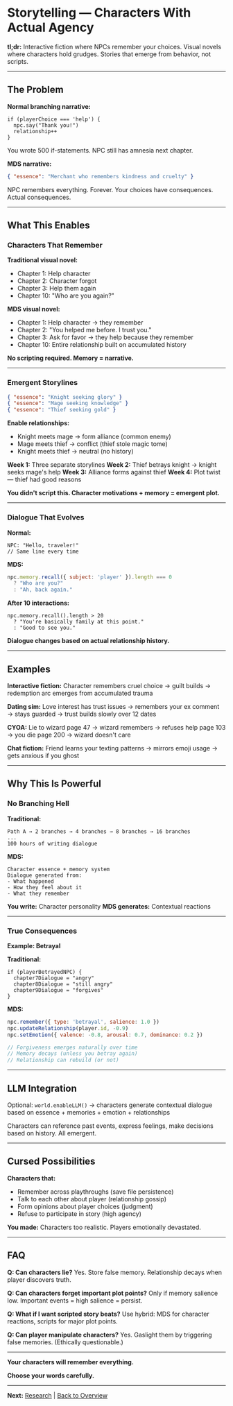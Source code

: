 # Storytelling — Characters With Actual Agency

**tl;dr:** Interactive fiction where NPCs remember your choices. Visual novels where characters hold grudges. Stories that emerge from behavior, not scripts.

---

## The Problem

**Normal branching narrative:**
```
if (playerChoice === 'help') {
  npc.say("Thank you!")
  relationship++
}
```

You wrote 500 if-statements. NPC still has amnesia next chapter.

**MDS narrative:**
```json
{ "essence": "Merchant who remembers kindness and cruelty" }
```

NPC remembers everything. Forever. Your choices have consequences. Actual consequences.

---

## What This Enables

### Characters That Remember

**Traditional visual novel:**
- Chapter 1: Help character
- Chapter 2: Character forgot
- Chapter 3: Help them again
- Chapter 10: "Who are you again?"

**MDS visual novel:**
- Chapter 1: Help character → they remember
- Chapter 2: "You helped me before. I trust you."
- Chapter 3: Ask for favor → they help because they remember
- Chapter 10: Entire relationship built on accumulated history

**No scripting required. Memory = narrative.**

---

### Emergent Storylines

```json
{ "essence": "Knight seeking glory" }
{ "essence": "Mage seeking knowledge" }
{ "essence": "Thief seeking gold" }
```

**Enable relationships:**
- Knight meets mage → form alliance (common enemy)
- Mage meets thief → conflict (thief stole magic tome)
- Knight meets thief → neutral (no history)

**Week 1:** Three separate storylines
**Week 2:** Thief betrays knight → knight seeks mage's help
**Week 3:** Alliance forms against thief
**Week 4:** Plot twist — thief had good reasons

**You didn't script this. Character motivations + memory = emergent plot.**

---

### Dialogue That Evolves

**Normal:**
```
NPC: "Hello, traveler!"
// Same line every time
```

**MDS:**
```javascript
npc.memory.recall({ subject: 'player' }).length === 0
  ? "Who are you?"
  : "Ah, back again."
```

**After 10 interactions:**
```
npc.memory.recall().length > 20
  ? "You're basically family at this point."
  : "Good to see you."
```

**Dialogue changes based on actual relationship history.**

---

## Examples

**Interactive fiction:** Character remembers cruel choice → guilt builds → redemption arc emerges from accumulated trauma

**Dating sim:** Love interest has trust issues → remembers your ex comment → stays guarded → trust builds slowly over 12 dates

**CYOA:** Lie to wizard page 47 → wizard remembers → refuses help page 103 → you die page 200 → wizard doesn't care

**Chat fiction:** Friend learns your texting patterns → mirrors emoji usage → gets anxious if you ghost

---

## Why This Is Powerful

### No Branching Hell

**Traditional:**
```
Path A → 2 branches → 4 branches → 8 branches → 16 branches
...
100 hours of writing dialogue
```

**MDS:**
```
Character essence + memory system
Dialogue generated from:
- What happened
- How they feel about it
- What they remember
```

**You write:** Character personality
**MDS generates:** Contextual reactions

---

### True Consequences

**Example: Betrayal**

**Traditional:**
```
if (playerBetrayedNPC) {
  chapter7Dialogue = "angry"
  chapter8Dialogue = "still angry"
  chapter9Dialogue = "forgives"
}
```

**MDS:**
```javascript
npc.remember({ type: 'betrayal', salience: 1.0 })
npc.updateRelationship(player.id, -0.9)
npc.setEmotion({ valence: -0.8, arousal: 0.7, dominance: 0.2 })

// Forgiveness emerges naturally over time
// Memory decays (unless you betray again)
// Relationship can rebuild (or not)
```

---

## LLM Integration

Optional: `world.enableLLM()` → characters generate contextual dialogue based on essence + memories + emotion + relationships

Characters can reference past events, express feelings, make decisions based on history. All emergent.

---

## Cursed Possibilities

**Characters that:**
- Remember across playthroughs (save file persistence)
- Talk to each other about player (relationship gossip)
- Form opinions about player choices (judgment)
- Refuse to participate in story (high agency)

**You made:** Characters too realistic. Players emotionally devastated.

---

## FAQ

**Q: Can characters lie?**
Yes. Store false memory. Relationship decays when player discovers truth.

**Q: Can characters forget important plot points?**
Only if memory salience low. Important events = high salience = persist.

**Q: What if I want scripted story beats?**
Use hybrid: MDS for character reactions, scripts for major plot points.

**Q: Can player manipulate characters?**
Yes. Gaslight them by triggering false memories. (Ethically questionable.)

---

**Your characters will remember everything.**

**Choose your words carefully.**

---

**Next:** [Research](./research.md) | [Back to Overview](../OVERVIEW.md)
